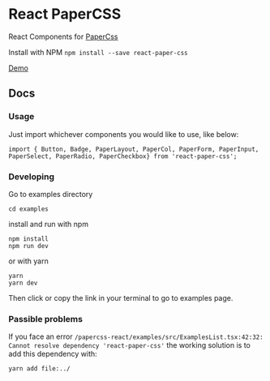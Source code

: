 # React PaperCSS

React Components for [PaperCss](https://github.com/papercss/papercss)

Install with NPM `npm install --save react-paper-css`

[Demo](https://papercss.github.io/React-Paper-CSS-Page/)

## Docs

### Usage

Just import whichever components you would like to use, like below:

```
import { Button, Badge, PaperLayout, PaperCol, PaperForm, PaperInput, PaperSelect, PaperRadio, PaperCheckbox} from 'react-paper-css';
```

### Developing

Go to examples directory

```
cd examples
```

install and run with npm

```
npm install
npm run dev
```

or with yarn

```
yarn
yarn dev
```

Then click or copy the link in your terminal to go to examples page.

### Passible problems

If you face an error `/papercss-react/examples/src/ExamplesList.tsx:42:32: Cannot resolve dependency 'react-paper-css'`
the working solution is to add this dependency with:
```
yarn add file:../
```
